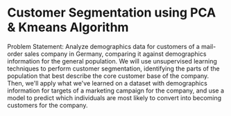 # Customer Segmentation using PCA & Kmeans Algorithm
Problem Statement: Analyze demographics data for customers of a mail-order sales company in Germany, comparing it against demographics information for the general population. We will use unsupervised learning techniques to perform customer segmentation, identifying the parts of the population that best describe the core customer base of the company. Then, we'll apply what we've learned on a dataset with demographics information for targets of a marketing campaign for the company, and use a model to predict which individuals are most likely to convert into becoming customers for the company. 

